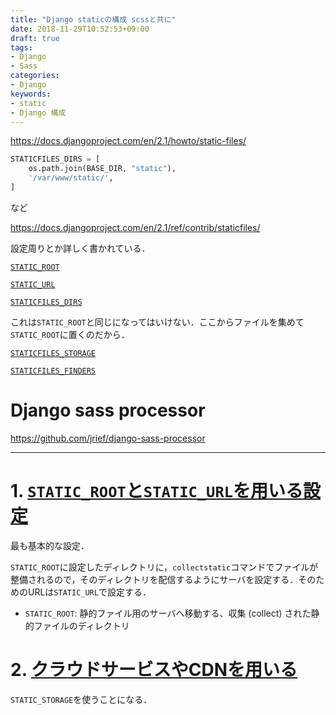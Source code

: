```yaml
---
title: "Django staticの構成 scssと共に"
date: 2018-11-29T10:52:53+09:00
draft: true
tags: 
- Django
- Sass
categories:
- Django
keywords: 
- static
- Django 構成
---
```




https://docs.djangoproject.com/en/2.1/howto/static-files/

```python
STATICFILES_DIRS = [
    os.path.join(BASE_DIR, "static"),
    '/var/www/static/',
]
```

など



https://docs.djangoproject.com/en/2.1/ref/contrib/staticfiles/

設定周りとか詳しく書かれている．

[`STATIC_ROOT`](https://docs.djangoproject.com/en/2.1/ref/settings/#std:setting-STATIC_ROOT)

[`STATIC_URL`](https://docs.djangoproject.com/en/2.1/ref/settings/#std:setting-STATIC_URL)

[`STATICFILES_DIRS`](https://docs.djangoproject.com/en/2.1/ref/settings/#std:setting-STATICFILES_DIRS)

これは`STATIC_ROOT`と同じになってはいけない．ここからファイルを集めて`STATIC_ROOT`に置くのだから．

[`STATICFILES_STORAGE`](https://docs.djangoproject.com/en/2.1/ref/settings/#std:setting-STATICFILES_STORAGE)

[`STATICFILES_FINDERS`](https://docs.djangoproject.com/en/2.1/ref/settings/#std:setting-STATICFILES_FINDERS)





# Django sass processor

https://github.com/jrief/django-sass-processor



---

# 1. [`STATIC_ROOT`と`STATIC_URL`を用いる設定](https://docs.djangoproject.com/ja/2.1/howto/static-files/deployment/#serving-the-site-and-your-static-files-from-the-same-server)

最も基本的な設定．

`STATIC_ROOT`に設定したディレクトリに，`collectstatic`コマンドでファイルが整備されるので，そのディレクトリを配信するようにサーバを設定する．そのためのURLは`STATIC_URL`で設定する．

- `STATIC_ROOT`: 静的ファイル用のサーバへ移動する、収集 (collect) された静的ファイルのディレクトリ



# 2. [クラウドサービスやCDNを用いる](https://docs.djangoproject.com/ja/2.1/howto/static-files/deployment/#serving-static-files-from-a-cloud-service-or-cdn)

`STATIC_STORAGE`を使うことになる．

